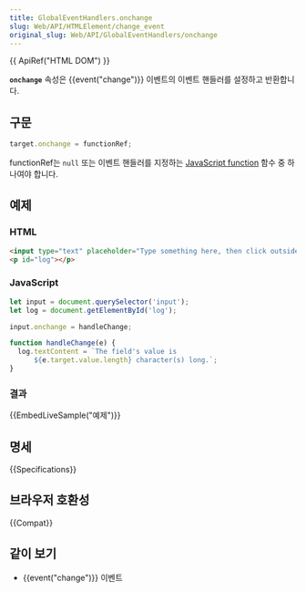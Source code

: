 ```yaml
---
title: GlobalEventHandlers.onchange
slug: Web/API/HTMLElement/change_event
original_slug: Web/API/GlobalEventHandlers/onchange
---
```

{{ ApiRef("HTML DOM") }}

**`onchange`** 속성은 {{event("change")}} 이벤트의 이벤트 핸들러를 설정하고 반환합니다.

## 구문

```js
target.onchange = functionRef;
```

functionRef는 `null` 또는 이벤트 핸들러를 지정하는 [JavaScript function](/ko/docs/Web/JavaScript/Reference/Functions) 함수 중 하나여야 합니다.

## 예제

### HTML

```html
<input type="text" placeholder="Type something here, then click outside of the field." size="50">
<p id="log"></p>
```

### JavaScript

```js
let input = document.querySelector('input');
let log = document.getElementById('log');

input.onchange = handleChange;

function handleChange(e) {
  log.textContent = `The field's value is
      ${e.target.value.length} character(s) long.`;
}
```

### 결과

{{EmbedLiveSample("예제")}}

## 명세

{{Specifications}}

## 브라우저 호환성

{{Compat}}

## 같이 보기

- {{event("change")}} 이벤트
